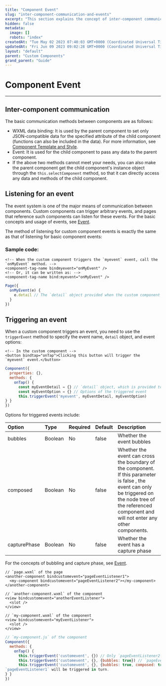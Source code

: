 ```yaml
---
title: "Component Event"
slug: "inter-component-communication-and-events"
excerpt: "This section explains the concept of inter-component communication and events."
hidden: false
metadata: 
  image: []
  robots: "index"
createdAt: "Tue May 02 2023 07:40:03 GMT+0000 (Coordinated Universal Time)"
updatedAt: "Fri Jun 09 2023 09:02:28 GMT+0000 (Coordinated Universal Time)"
layout: "default"
parent: "Custom Components"
grand_parent: "Guide"
---
```

# Component Event 
*** 
## Inter-component communication

The basic communication methods between components are as follows:

- WXML data binding: It is used by the parent component to set only JSON-compatible data for the specified attribute of the child component (functions can also be included in the data). For more information, see [Component Template and Style](doc:component-template-and-style#component-template).
- Event: It is used for the child component to pass any data to the parent component.
- If the above two methods cannot meet your needs, you can also make the parent component get the child component's instance object through the `this.selectComponent` method, so that it can directly access any data and methods of the child component.

## Listening for an event

The event system is one of the major means of communication between components. Custom components can trigger arbitrary events, and pages that reference such components can listen for these events. For the basic concepts and usage of events, see [Event](doc:wxml#event).

The method of listening for custom component events is exactly the same as that of listening for basic component events:

### Sample code:

```Text WXML
<!-- When the custom component triggers the `myevent` event, call the `onMyEvent` method. -->
<component-tag-name bindmyevent="onMyEvent" />
<!-- Or, it can be written as: -->
<component-tag-name bind:myevent="onMyEvent" />
```

```javascript
Page({
  onMyEvent(e) {
    e.detail // The `detail` object provided when the custom component triggers an event
  }
})
```

## Triggering an event

When a custom component triggers an event, you need to use the `triggerEvent` method to specify the event name, `detail` object, and event options:

```Text WXML
<!-- In the custom component -->
<button bindtap="onTap">Clicking this button will trigger the `myevent` event.</button>
```

```javascript
Component({
  properties: {},
  methods: {
    onTap() {
      const myEventDetail = {} // `detail` object, which is provided to the event listener.
      const myEventOption = {} // Options of the triggered event
      this.triggerEvent('myevent', myEventDetail, myEventOption)
} }
})
```

Options for triggered events include:

| Option       | Type    | Required | Default | Description                                                                                                                                                                                                   |
| :----------- | :------ | :------- | :------ | :------------------------------------------------------------------------------------------------------------------------------------------------------------------------------------------------------------ |
| bubbles      | Boolean | No       | false   | Whether the event bubbles                                                                                                                                                                                     |
| composed     | Boolean | No       | false   | Whether the event can cross the boundary of the component. If this parameter is false , the event can only be triggered on the node tree of the referenced component and will not enter any other components. |
| capturePhase | Boolean | No       | false   | Whether the event has a capture phase                                                                                                                                                                         |

For the concepts of bubbling and capture phase, see [Event](doc:wxml#event).

```Text WXML
// `page.wxml` of the page
<another-component bindcustomevent="pageEventListener1">
  <my-component bindcustomevent="pageEventListener2"></my-component>
</another-component>
```

```Text WXML
// `another-component.wxml` of the component
<view bindcustomevent="anotherEventListener">
  <slot />
</view>
```

```Text WXML
// `my-component.wxml` of the component
<view bindcustomevent="myEventListener">
  <slot />
</view>
```

```javascript
// `my-component.js` of the component
Component({
  methods: {
    onTap() {
      this.triggerEvent('customevent', {}) // Only `pageEventListener2` will be triggered.
      this.triggerEvent('customevent', {}, {bubbles: true}) // `pageEventListener2` and `pageEventListener1` will be triggered in turn.
      this.triggerEvent('customevent', {}, {bubbles: true, composed: true}) // `pageEventListener2`, `anotherEventListener`, and
`pageEventListener1` will be triggered in turn.
} }
})
```
